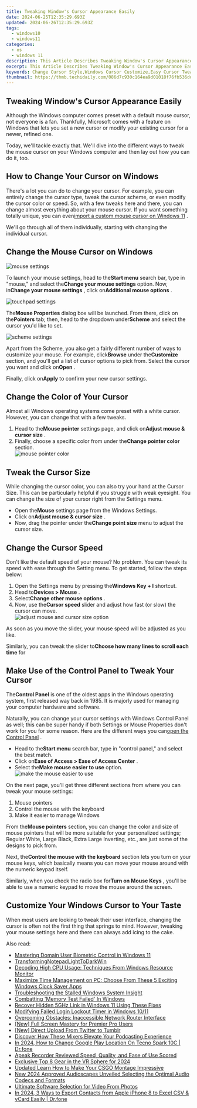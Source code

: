 ```yaml
---
title: Tweaking Window's Cursor Appearance Easily
date: 2024-06-25T12:35:29.693Z
updated: 2024-06-26T12:35:29.693Z
tags:
  - windows10
  - windows11
categories:
  - os
  - windows 11
description: This Article Describes Tweaking Window's Cursor Appearance Easily
excerpt: This Article Describes Tweaking Window's Cursor Appearance Easily
keywords: Change Cursor Style,Windows Cursor Customize,Easy Cursor Tweak,Simple Cursor Adjustment,Update Pointer Image,Alter Window Cursor,Simplify Cursor Change
thumbnail: https://thmb.techidaily.com/086d7c930c164ea9d01018f76fb536ddc6879aa44f658266ac4dd473faff469b.jpg
---
```


## Tweaking Window's Cursor Appearance Easily

 Although the Windows computer comes preset with a default mouse cursor, not everyone is a fan. Thankfully, Microsoft comes with a feature on Windows that lets you set a new cursor or modify your existing cursor for a newer, refined one.

 Today, we'll tackle exactly that. We'll dive into the different ways to tweak the mouse cursor on your Windows computer and then lay out how you can do it, too.

## How to Change Your Cursor on Windows

 There's a lot you can do to change your cursor. For example, you can entirely change the cursor type, tweak the cursor scheme, or even modify the cursor color or speed. So, with a few tweaks here and there, you can change almost everything about your mouse cursor. If you want something totally unique, you can even[import a custom mouse cursor on Windows 11](https://www.makeuseof.com/windows-11-custom-mouse-cursor/) .

 We'll go through all of them individually, starting with changing the individual cursor.

## Change the Mouse Cursor on Windows

![mouse settings](https://static1.makeuseofimages.com/wordpress/wp-content/uploads/2022/12/mouse-settings.jpg)

 To launch your mouse settings, head to the**Start menu** search bar, type in "mouse," and select the**Change your mouse settings** option. Now, in**Change your mouse settings** , click on**Additional mouse options** .

![touchpad settings](https://static1.makeuseofimages.com/wordpress/wp-content/uploads/2022/12/touchpad-settings-1.JPG)

 The**Mouse Properties** dialog box will be launched. From there, click on the**Pointers** tab; then, head to the dropdown under**Scheme** and select the cursor you'd like to set.

![scheme settings](https://static1.makeuseofimages.com/wordpress/wp-content/uploads/2022/12/scheme-settings.jpg)

 Apart from the Scheme, you also get a fairly different number of ways to customize your mouse. For example, click**Browse** under the**Customize** section, and you'll get a list of cursor options to pick from. Select the cursor you want and click on**Open** .

 Finally, click on**Apply** to confirm your new cursor settings.

## Change the Color of Your Cursor

 Almost all Windows operating systems come preset with a white cursor. However, you can change that with a few tweaks.

1. Head to the**Mouse pointer** settings page, and click on**Adjust mouse & cursor size** .
2. Finally, choose a specific color from under the**Change pointer color** section.  
![mouse pointer color](https://static1.makeuseofimages.com/wordpress/wp-content/uploads/2022/12/mouse-pointer-color.jpg)

## Tweak the Cursor Size

 While changing the cursor color, you can also try your hand at the Cursor Size. This can be particularly helpful if you struggle with weak eyesight. You can change the size of your cursor right from the Settings menu.

* Open the**Mouse** settings page from the Windows Settings.
* Click on**Adjust mouse & cursor size** .
* Now, drag the pointer under the**Change point size** menu to adjust the cursor size.

## Change the Cursor Speed

 Don't like the default speed of your mouse? No problem. You can tweak its speed with ease through the Setting menu. To get started, follow the steps below:

1. Open the Settings menu by pressing the**Windows Key + I** shortcut.
2. Head to**Devices > Mouse** .
3. Select**Change other mouse options** .
4. Now, use the**Cursor speed** slider and adjust how fast (or slow) the cursor can move.  
![adjust mouse and cursor size option](https://static1.makeuseofimages.com/wordpress/wp-content/uploads/2022/12/adjust-mouse-and-cursor-size-option.jpg)

 As soon as you move the slider, your mouse speed will be adjusted as you like.

 Similarly, you can tweak the slider to**Choose how many lines to scroll each time** for

## Make Use of the Control Panel to Tweak Your Cursor

 The**Control Panel** is one of the oldest apps in the Windows operating system, first released way back in 1985\. It is majorly used for managing your computer hardware and software.

 Naturally, you can change your cursor settings with Windows Control Panel as well; this can be super handy if both Settings or Mouse Properties don't work for you for some reason. Here are the different ways you can[open the Control Panel](https://www.makeuseof.com/windows-open-control-panel/) .

* Head to the**Start menu** search bar, type in "control panel," and select the best match.
* Click on**Ease of Access > Ease of Access Center** .
* Select the**Make mouse easier to use** option.  
![make the mouse easier to use](https://static1.makeuseofimages.com/wordpress/wp-content/uploads/2022/12/make-the-mouse-easier-to-use.jpg)

 On the next page, you'll get three different sections from where you can tweak your mouse settings:

1. Mouse pointers
2. Control the mouse with the keyboard
3. Make it easier to manage Windows

 From the**Mouse pointers** section, you can change the color and size of mouse pointers that will be more suitable for your personalized settings; Regular White, Large Black, Extra Large Inverting, etc., are just some of the designs to pick from.

 Next, the**Control the mouse with the keyboard** section lets you turn on your mouse keys, which basically means you can move your mouse around with the numeric keypad itself.

 Similarly, when you check the radio box for**Turn on Mouse Keys** , you'll be able to use a numeric keypad to move the mouse around the screen.

## Customize Your Windows Cursor to Your Taste

 When most users are looking to tweak their user interface, changing the cursor is often not the first thing that springs to mind. However, tweaking your mouse settings here and there can always add icing to the cake.

<ins class="adsbygoogle"
     style="display:block"
     data-ad-format="autorelaxed"
     data-ad-client="ca-pub-7571918770474297"
     data-ad-slot="1223367746"></ins>



<ins class="adsbygoogle"
     style="display:block"
     data-ad-client="ca-pub-7571918770474297"
     data-ad-slot="8358498916"
     data-ad-format="auto"
     data-full-width-responsive="true"></ins>

<span class="atpl-alsoreadstyle">Also read:</span>
<div><ul>
<li><a href="https://windows11.techidaily.com/mastering-domain-user-biometric-control-in-windows-11/"><u>Mastering Domain User Biometric Control in Windows 11</u></a></li>
<li><a href="https://windows11.techidaily.com/transformingnotepadlighttodarkwin/"><u>TransformingNotepadLightToDarkWin</u></a></li>
<li><a href="https://windows11.techidaily.com/decoding-high-cpu-usage-techniques-from-windows-resource-monitor/"><u>Decoding High CPU Usage: Techniques From Windows Resource Monitor</u></a></li>
<li><a href="https://windows11.techidaily.com/maximize-time-management-on-pc-choose-from-these-5-exciting-windows-clock-saver-apps/"><u>Maximize Time Management on PC: Choose From These 5 Exciting Windows Clock Saver Apps</u></a></li>
<li><a href="https://windows11.techidaily.com/troubleshooting-the-stalled-windows-system-insight/"><u>Troubleshooting the Stalled Windows System Insight</u></a></li>
<li><a href="https://windows11.techidaily.com/combatting-memory-test-failed-in-windows/"><u>Combatting 'Memory Test Failed' In Windows</u></a></li>
<li><a href="https://windows11.techidaily.com/recover-hidden-5ghz-link-in-windows-11-using-these-fixes/"><u>Recover Hidden 5GHz Link in Windows 11 Using These Fixes</u></a></li>
<li><a href="https://windows11.techidaily.com/modifying-failed-login-lockout-timer-in-windows-1011/"><u>Modifying Failed Login Lockout Timer in Windows 10/11</u></a></li>
<li><a href="https://windows11.techidaily.com/overcoming-obstacles-inaccessible-network-router-interface/"><u>Overcoming Obstacles: Inaccessible Network Router Interface</u></a></li>
<li><a href="https://some-techniques.techidaily.com/new-full-screen-mastery-for-premier-pro-users/"><u>[New] Full Screen Mastery for Premier Pro Users</u></a></li>
<li><a href="https://twitter-clips.techidaily.com/new-direct-upload-from-twitter-to-tumblr/"><u>[New] Direct Upload From Twitter to Tumblr</u></a></li>
<li><a href="https://extra-information.techidaily.com/discover-how-these-mixers-elevate-your-podcasting-experience/"><u>Discover How These Mixers Elevate Your Podcasting Experience</u></a></li>
<li><a href="https://review-topics.techidaily.com/in-2024-how-to-change-google-play-location-on-tecno-spark-10c-drfone-by-drfone-virtual-android/"><u>In 2024, How to Change Google Play Location On Tecno Spark 10C | Dr.fone</u></a></li>
<li><a href="https://video-screen-grab.techidaily.com/apeak-recorder-reviewed-speed-quality-and-ease-of-use-scored/"><u>Apeak Recorder Reviewed  Speed, Quality, and Ease of Use Scored</u></a></li>
<li><a href="https://some-techniques.techidaily.com/exclusive-top-8-gear-in-the-vr-sphere-for-2024/"><u>Exclusive Top 8 Gear in the VR Sphere for 2024</u></a></li>
<li><a href="https://ai-video-editing.techidaily.com/updated-learn-how-to-make-your-csgo-montage-impressive/"><u>Updated Learn How to Make Your CSGO Montage Impressive</u></a></li>
<li><a href="https://voice-adjusting.techidaily.com/new-2024-approved-audioscapes-unveiled-selecting-the-optimal-audio-codecs-and-formats/"><u>New 2024 Approved Audioscapes Unveiled Selecting the Optimal Audio Codecs and Formats</u></a></li>
<li><a href="https://extra-resources.techidaily.com/ultimate-software-selection-for-video-from-photos/"><u>Ultimate Software Selection for Video From Photos</u></a></li>
<li><a href="https://iphone-transfer.techidaily.com/in-2024-3-ways-to-export-contacts-from-apple-iphone-8-to-excel-csv-and-vcard-easily-drfone-by-drfone-transfer-from-ios/"><u>In 2024, 3 Ways to Export Contacts from Apple iPhone 8 to Excel CSV & vCard Easily | Dr.fone</u></a></li>
</ul></div>
